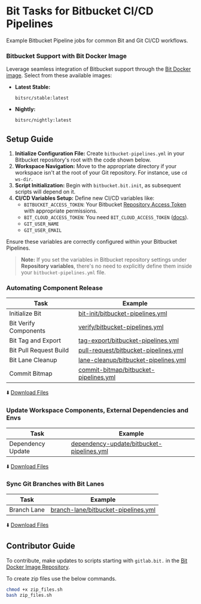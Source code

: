 # Bit Tasks for Bitbucket CI/CD Pipelines

Example Bitbucket Pipeline jobs for common Bit and Git CI/CD workflows.

### Bitbucket Support with Bit Docker Image
Leverage seamless integration of Bitbucket support through the [Bit Docker image](https://github.com/bit-tasks/bit-docker-image). Select from these available images:

- **Latest Stable:** 
  ```
  bitsrc/stable:latest
  ```
  
- **Nightly:** 
  ```bash
  bitsrc/nightly:latest
  ```

## Setup Guide

1. **Initialize Configuration File:** Create `bitbucket-pipelines.yml` in your Bitbucket repository's root with the code shown below.
2. **Workspace Navigation:** Move to the appropriate directory if your workspace isn't at the root of your Git repository. For instance, use `cd ws-dir`.
3. **Script Initialization:** Begin with `bitbucket.bit.init`, as subsequent scripts will depend on it.
4. **CI/CD Variables Setup:** Define new CI/CD variables like:
   - `BITBUCKET_ACCESS_TOKEN`: Your Bitbucket [Repository Access Token](https://support.atlassian.com/bitbucket-cloud/docs/create-a-repository-access-token/) with appropriate permissions.
   - `BIT_CLOUD_ACCESS_TOKEN`: You need `BIT_CLOUD_ACCESS_TOKEN` ([docs](https://bit.dev/reference/ci/bitbucket-pipelines#generating-an-access-token)).
   - `GIT_USER_NAME`
   - `GIT_USER_EMAIL`
   
Ensure these variables are correctly configured within your Bitbucket Pipelines.

> **Note:** If you set the variables in Bitbucket repository settings under **Repository variables**, there's no need to explicitly define them inside your `bitbucket-pipelines.yml` file.

### Automating Component Release

| Task                        | Example                         | 
|-----------------------------|---------------------------------|
| Initialize Bit             | [bit-init/bitbucket-pipelines.yml](/bitbucket-pipelines/bit-init/bitbucket-pipelines.yml)          |
| Bit Verify Components  | [verify/bitbucket-pipelines.yml](/bitbucket-pipelines/verify/bitbucket-pipelines.yml)                |
| Bit Tag and Export        | [tag-export/bitbucket-pipelines.yml](/bitbucket-pipelines/tag-export/bitbucket-pipelines.yml)  |
| Bit Pull Request Build  | [pull-request/bitbucket-pipelines.yml](/bitbucket-pipelines/pull-request/bitbucket-pipelines.yml) |
| Bit Lane Cleanup        | [lane-cleanup/bitbucket-pipelines.yml](/bitbucket-pipelines/lane-cleanup/bitbucket-pipelines.yml) |
| Commit Bitmap           | [commit-bitmap/bitbucket-pipelines.yml](/bitbucket-pipelines/commit-bitmap/bitbucket-pipelines.yml) |

  :arrow_down: [Download Files](https://github.com/bit-tasks/bitbucket-pipeline-examples/raw/main/downloads/automating-component-releases.zip)

### Update Workspace Components, External Dependencies and Envs

| Task                        | Example                         |
|-----------------------------|---------------------------------|
| Dependency Update           | [dependency-update/bitbucket-pipelines.yml](/bitbucket-pipelines/dependency-update/bitbucket-pipelines.yml)   |

  :arrow_down: [Download Files](https://github.com/bit-tasks/bitbucket-pipeline-examples/raw/main/downloads/dependency-update.zip)

### Sync Git Branches with Bit Lanes

| Task                        | Example                         |
|-----------------------------|---------------------------------|
| Branch Lane                 | [branch-lane/bitbucket-pipelines.yml](/bitbucket-pipelines/branch-lane/bitbucket-pipelines.yml)  |

  :arrow_down: [Download Files](https://github.com/bit-tasks/bitbucket-pipeline-examples/raw/main/downloads/branch-lane.zip)


## Contributor Guide

To contribute, make updates to scripts starting with `gitlab.bit.` in the [Bit Docker Image Repository](https://github.com/bit-tasks/bit-docker-image).

To create zip files use the below commands.

```bash
chmod +x zip_files.sh
bash zip_files.sh
